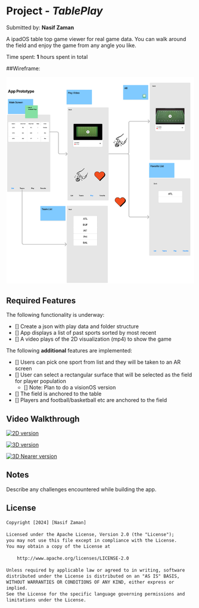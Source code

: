 # Project - *TablePlay*

Submitted by: **Nasif Zaman**

A ipadOS table top game viewer for real game data. You can walk around the field and enjoy the game from any angle you like.

Time spent: **1** hours spent in total

##Wireframe:

[![Wireframe](https://github.com/Znasif/TablePlay/blob/main/TablePlayiOS/wireframe.png?raw=true)](https://github.com/Znasif/TablePlay/blob/main/TablePlayiOS/Wireframe.pdf)

## Required Features

The following functionality is underway:

- [] Create a json with play data and folder structure
- [] App displays a list of past sports sorted by most recent
- [] A video plays of the 2D visualization (mp4) to show the game

The following **additional** features are implemented:

- [] Users can pick one sport from list and they will be taken to an AR screen
- [] User can select a rectangular surface that will be selected as the field for player population
  - [] Note: Plan to do a visionOS version
- [] The field is anchored to the table
- [] Players and football/basketball etc are anchored to the field   

## Video Walkthrough
[![2D version](https://img.youtube.com/vi/eyO3FTeX5TI/0.jpg)](https://www.youtube.com/watch/eyO3FTeX5TI)

[![3D version](https://img.youtube.com/vi/Qftx7mHzXO8/0.jpg)](https://www.youtube.com/watch/Qftx7mHzXO8)

[![3D Nearer version](https://img.youtube.com/vi/Sq2xhPU1kQk/0.jpg)](https://www.youtube.com/watch/Sq2xhPU1kQk)


## Notes

Describe any challenges encountered while building the app.

## License

    Copyright [2024] [Nasif Zaman]

    Licensed under the Apache License, Version 2.0 (the "License");
    you may not use this file except in compliance with the License.
    You may obtain a copy of the License at

        http://www.apache.org/licenses/LICENSE-2.0

    Unless required by applicable law or agreed to in writing, software
    distributed under the License is distributed on an "AS IS" BASIS,
    WITHOUT WARRANTIES OR CONDITIONS OF ANY KIND, either express or implied.
    See the License for the specific language governing permissions and
    limitations under the License.
